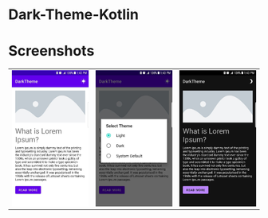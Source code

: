# Dark-Theme-Kotlin
# Screenshots
<p align="center">
<table border="0">
    <tr>
        <td><img src="screenshots/1.jpg" width="180" /></td>
        <td><img src="screenshots/2.jpg" width="180" /></td>
        <td><img src="screenshots/3.jpg" width="180" /></td>
    </tr>
</table>
</p>

<!--## Features

* [X] Persistent
* [X] z

## Contributors
- **joel-->
